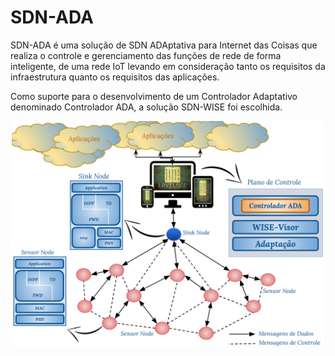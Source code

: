 # SDN-ADA

SDN-ADA é uma solução de SDN ADAptativa para Internet das Coisas que realiza o controle e gerenciamento das funções de rede de forma inteligente, de uma rede IoT levando em consideração tanto os requisitos da infraestrutura quanto os requisitos das aplicações. 

Como suporte para o desenvolvimento de um Controlador Adaptativo denominado Controlador ADA, a solução SDN-WISE foi escolhida.

<div align="center">
    <img src="/IMG/visãoGeralADA.png" width="500px"</img> 
</div>

